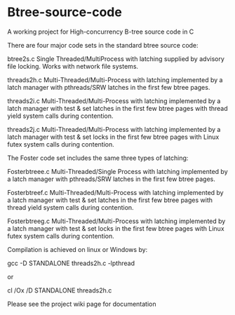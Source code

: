 Btree-source-code
=================

A working project for High-concurrency B-tree source code in C

There are four major code sets in the standard btree source code:

btree2s.c       Single Threaded/MultiProcess with latching supplied by advisory file locking.  Works with network file systems.

threads2h.c     Multi-Threaded/Multi-Process with latching implemented by a latch manager with pthreads/SRW latches in the first few btree pages.

threads2i.c     Multi-Threaded/Multi-Process with latching implemented by a latch manager with test & set latches  in the first few btree pages with thread yield system calls during contention.

threads2j.c     Multi-Threaded/Multi-Process with latching implemented by a latch manager with test & set locks in the first few btree pages with Linux futex system calls during contention.

The Foster code set includes the same three types of latching:

Fosterbtreee.c  Multi-Threaded/Single Process with latching implemented by a latch manager with pthreads/SRW latches in the first few btree pages.

Fosterbtreef.c  Multi-Threaded/Multi-Process with latching implemented by a latch manager with test & set latches  in the first few btree pages with thread yield  system calls during contention.

Fosterbtreeg.c  Multi-Threaded/Multi-Process with latching implemented by a latch manager with test & set locks in the first few btree pages with Linux futex system calls during contention.

Compilation is achieved on linux or Windows by:

gcc -D STANDALONE threads2h.c -lpthread

or

cl /Ox /D STANDALONE threads2h.c

Please see the project wiki page for documentation
